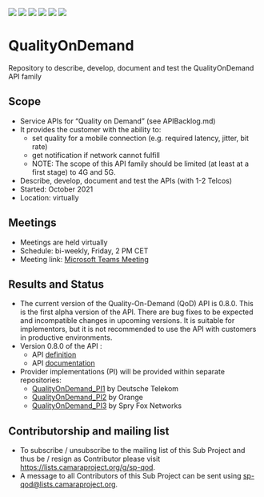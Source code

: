 <a href="https://github.com/camaraproject/QualityOnDemand/commits/" title="Last Commit"><img src="https://img.shields.io/github/last-commit/camaraproject/QualityOnDemand?style=plastic"></a>
<a href="https://github.com/camaraproject/QualityOnDemand/issues" title="Open Issues"><img src="https://img.shields.io/github/issues/camaraproject/QualityOnDemand?style=plastic"></a>
<a href="https://github.com/camaraproject/QualityOnDemand/pulls" title="Open Pull Requests"><img src="https://img.shields.io/github/issues-pr/camaraproject/QualityOnDemand?style=plastic"></a>
<a href="https://github.com/camaraproject/QualityOnDemand/graphs/contributors" title="Contributors"><img src="https://img.shields.io/github/contributors/camaraproject/QualityOnDemand?style=plastic"></a>
<a href="https://github.com/camaraproject/QualityOnDemand" title="Repo Size"><img src="https://img.shields.io/github/repo-size/camaraproject/QualityOnDemand?style=plastic"></a>
<a href="https://github.com/camaraproject/QualityOnDemand/blob/main/documentation/LICENSE.APACHE2.0" title="License"><img src="https://img.shields.io/badge/License-Apache%202.0-green.svg?style=plastic"></a>

# QualityOnDemand
Repository to describe, develop, document and test the QualityOnDemand API family

## Scope
* Service APIs for “Quality on Demand” (see APIBacklog.md)  
* It provides the customer with the ability to:  
  * set quality for a mobile connection (e.g. required latency, jitter, bit rate)  
  * get notification if network cannot fulfill  
  * NOTE: The scope of this API family should be limited (at least at a first stage) to 4G and 5G.  
* Describe, develop, document and test the APIs (with 1-2 Telcos)  
* Started: October 2021
* Location: virtually  

## Meetings
* Meetings are held virtually
* Schedule: bi-weekly, Friday, 2 PM CET
* Meeting link: <a href="https://teams.microsoft.com/l/meetup-join/19%3ameeting_MGM3YTBjYWYtNGVmNy00Mjk1LWJhMTktZjI1M2NjNzg2ZDFh%40thread.v2/0?context=%7b%22Tid%22%3a%22bde4dffc-4b60-4cf6-8b04-a5eeb25f5c4f%22%2c%22Oid%22%3a%2237ff36be-0e4d-42c3-ac06-7b904f0f6b24%22%7d">Microsoft Teams Meeting</a> 

## Results and Status
* The current version of the Quality-On-Demand (QoD) API is 0.8.0. This is the first alpha version of the API. There are bug fixes to be expected and incompatible changes in upcoming versions. It is suitable for implementors, but it is not recommended to use the API with customers in productive environments.
* Version 0.8.0 of the API :
  * API [definition](https://github.com/camaraproject/QualityOnDemand/blob/release-v0.8.0/code/API_definitions)
  * API [documentation](https://github.com/camaraproject/QualityOnDemand/tree/release-v0.8.0/documentation/API_documentation)
* Provider implementations (PI) will be provided within separate repositories:
  * [QualityOnDemand_PI1](https://github.com/camaraproject/QualityOnDemand_PI1) by Deutsche Telekom
  * [QualityOnDemand_PI2](https://github.com/camaraproject/QualityOnDemand_PI2) by Orange
  * [QualityOnDemand_PI3](https://github.com/camaraproject/QualityOnDemand_PI3) by Spry Fox Networks

## Contributorship and mailing list
* To subscribe / unsubscribe to the mailing list of this Sub Project and thus be / resign as Contributor please visit <https://lists.camaraproject.org/g/sp-qod>.
* A message to all Contributors of this Sub Project can be sent using <sp-qod@lists.camaraproject.org>.
